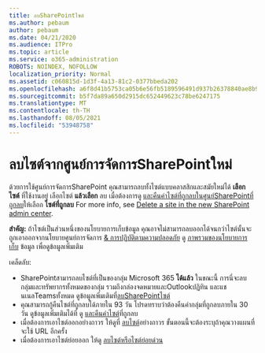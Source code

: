 ```yaml
---
title: ลบSharePointไซต์
ms.author: pebaum
author: pebaum
ms.date: 04/21/2020
ms.audience: ITPro
ms.topic: article
ms.service: o365-administration
ROBOTS: NOINDEX, NOFOLLOW
localization_priority: Normal
ms.assetid: c060815d-1d3f-4a13-81c2-0377bbeda202
ms.openlocfilehash: a6f8d41b5753ca05b6e56fb5189596491d937b26378840ae8b9cbc8d74afb042
ms.sourcegitcommit: b5f7da89a650d2915dc652449623c78be6247175
ms.translationtype: MT
ms.contentlocale: th-TH
ms.lasthandoff: 08/05/2021
ms.locfileid: "53948758"
---
```

# <a name="delete-a-site-from-the-new-sharepoint-admin-center"></a>ลบไซต์จากศูนย์การจัดการSharePointใหม่

ด้วยการใช้ศูนย์การจัดการSharePoint คุณสามารถลบทั้งไซต์แบบคลาสสิกและสมัยใหม่ได้ **เลือก ไซต์** ที่ใช้งานอยู่ เลือกไซต์ **แล้วเลือก** ลบ เมื่อต้องการดู [และคืนค่าไซต์ที่ถูกลบในศูนย์SharePointที่ถูกลบ](https://docs.microsoft.com/sharepoint/view-and-restore-deleted-sites-in-new-admin-center)ให้เลือก **ไซต์ที่ถูกลบ** For more info, see [Delete a site in the new SharePoint admin center](https://docs.microsoft.com/sharepoint/delete-site-collection#delete-a-site-in-the-new-sharepoint-admin-center).

**สําคัญ:** ถ้าไซต์เป็นส่วนหนึ่งของนโยบายการเก็บข้อมูล คุณอาจไม่สามารถลบออกได้จนกว่าไซต์นั้นจะถูกเอาออกจากนโยบายศูนย์การจัดการ [ &amp; การปฏิบัติตามความปลอดภัย](https://protection.office.com/?rfr=AdminCenter#/homepage) ดู [ภาพรวมของนโยบายการเก็บ](https://docs.microsoft.com/microsoft-365/compliance/retention-policies) ข้อมูล เพื่อดูข้อมูลเพิ่มเติม 

เคล็ดลับ:
- SharePointสามารถลบไซต์ที่เป็นของกลุ่ม Microsoft 365 **ได้แล้ว** ในขณะนี้ การนี่จะลบกลุ่มและทรัพยากรทั้งหมดของกลุ่ม รวมถึงกล่องจดหมายและOutlookปฏิทิน และแชนเนลTeamsทั้งหมด ดูข้อมูลเพิ่มเติมที่[ลบSharePointไซต์](https://docs.microsoft.com/sharepoint/manage-sites-in-new-admin-center#delete-a-site)
- คุณสามารถกู้คืนไซต์ที่ถูกลบได้ภายใน 93 วัน โปรดทราบว่าต้องคืนค่ากลุ่มที่ถูกลบภายใน 30 วัน ดูข้อมูลเพิ่มเติมได้ที่ ดู [และคืนค่าไซต์](https://docs.microsoft.com/sharepoint/view-and-restore-deleted-sites-in-new-admin-center)ที่ถูกลบ
- เมื่อต้องการเอาไซต์ออกอย่างถาวร ให้ดูที่ [ลบไซต์](https://docs.microsoft.com/sharepoint/delete-site-collection#permanently-delete-a-site)อย่างถาวร ขั้นตอนนี้จะต้องระบุถ้าคุณวางแผนที่จะใช้ URL อีกครั้ง 
- เมื่อต้องการเอาไซต์ย่อยออก ให้ดู [ลบไซต์หรือไซต์ย่อยด่วน](https://support.office.com/article/Delete-a-SharePoint-site-or-subsite-bc37b743-0cef-475e-9a8c-8fc4d40179fb#__bkmkshortcut)
